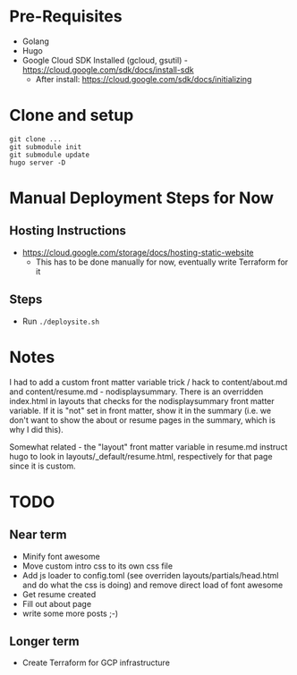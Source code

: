 # Pre-Requisites

* Golang
* Hugo
* Google Cloud SDK Installed (gcloud, gsutil) - https://cloud.google.com/sdk/docs/install-sdk
    * After install: https://cloud.google.com/sdk/docs/initializing

# Clone and setup

```
git clone ...
git submodule init
git submodule update
hugo server -D
```

# Manual Deployment Steps for Now

## Hosting Instructions

* https://cloud.google.com/storage/docs/hosting-static-website
    * This has to be done manually for now, eventually write Terraform for it

## Steps

* Run `./deploysite.sh`


# Notes

I had to add a custom front matter variable trick / hack to content/about.md and content/resume.md - nodisplaysummary. There is an overridden index.html in layouts that checks for the nodisplaysummary front matter variable. If it is "not" set in front matter, show it in the summary (i.e. we don't want to show the about or resume pages in the summary, which is why I did this). 

Somewhat related - the "layout" front matter variable in resume.md instruct hugo to look in layouts/_default/resume.html, respectively for that page since it is custom.

# TODO

## Near term

* Minify font awesome
* Move custom intro css to its own css file
* Add js loader to config.toml (see overriden layouts/partials/head.html and do what the css is doing) and remove direct load of font awesome
* Get resume created
* Fill out about page
* write some more posts ;-)

## Longer term

* Create Terraform for GCP infrastructure
